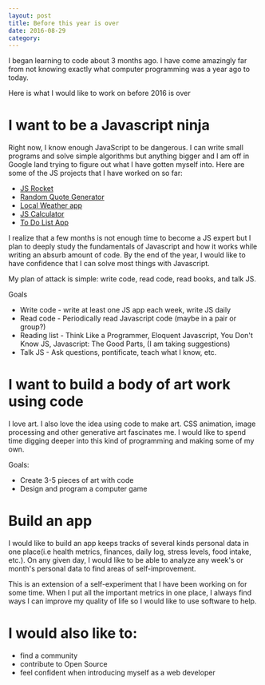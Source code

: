 ```yaml
---
layout: post
title: Before this year is over
date: 2016-08-29
category: 
---
```


I began learning to code about 3 months ago. I have come amazingly far from not knowing exactly what computer programming was a year ago to today. 

Here is what I would like to work on before 2016 is over

# I want to be a Javascript ninja

Right now, I know enough JavaScript to be dangerous. I can write small programs and solve simple algorithms but anything bigger and I am off in Google land trying to figure out what I have gotten myself into. Here are some of the JS projects that I have worked on so far: 

* [JS Rocket](https://tanham.github.io/js-rocket/rocket.html) 
* [Random Quote Generator](http://codepen.io/tanham2122/pen/WxzBgE)
* [Local Weather app](http://codepen.io/tanham2122/pen/kXJQzK)
* [JS Calculator]()
* [To Do List App]()

I realize that a few months is not enough time to become a JS expert but I plan to deeply study the fundamentals of Javascript and how it works while writing an absurb amount of code. By the end of the year, I would like to have confidence that I can solve most things with Javascript. 

My plan of attack is simple: write code, read code, read books, and talk JS. 

Goals
* Write code - write at least one JS app each week, write JS daily
* Read code -  Periodically read Javascript code (maybe in a pair or group?)
* Reading list - Think Like a Programmer, Eloquent Javascript, You Don't Know JS, Javascript: The Good Parts, (I am taking suggestions)
* Talk JS - Ask questions, pontificate, teach what I know, etc. 

# I want to build a body of art work using code

I love art. I also love the idea using code to make art. CSS animation, image processing and other generative art fascinates me. I would like to spend time digging deeper into this kind of programming and making some of my own. 

Goals: 
* Create 3-5 pieces of art with code 
* Design and program a computer game

# Build an app

I would like to build an app keeps tracks of several kinds personal data in one place(i.e health metrics, finances, daily log, stress levels, food intake, etc.). On any given day, I would like to be able to analyze any week's or month's personal data to find areas of self-improvement.

This is an extension of a self-experiment that I have been working on for some time. When I put all the important metrics in one place, I always find ways I can improve my quality of life so I would like to use software to help. 

# I would also like to: 

* find a community 
* contribute to Open Source 
* feel confident when introducing myself as a web developer 


